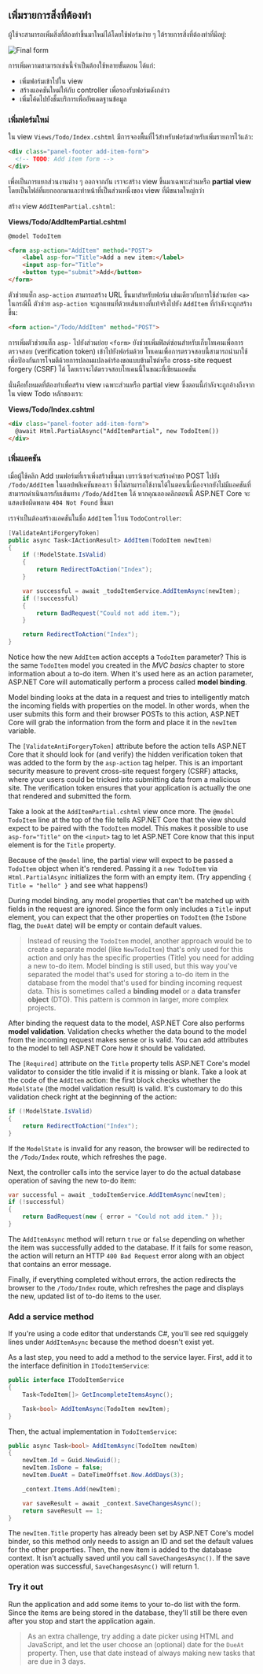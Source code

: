 ## เพิ่มรายการสิ่งที่ต้องทำ

ผู้ใช้จะสามารถเพิ่มสิ่งที่ต้องทำขึ้นมาใหม่ได้โดยใช้ฟอร์มง่าย ๆ ใต้รายการสิ่งที่ต้องทำที่มีอยู่:

![Final form](final-form.png)

การเพิ่มความสามารถเช่นนี้จำเป็นต้องใช้หลายขั้นตอน ได้แก่:

* เพิ่มฟอร์มเข้าไปใน view
* สร้างแอคชันใหม่ให้กับ controller เพื่อรองรับฟอร์มดังกล่าว
* เพิ่มโค้ดไปยังชั้นบริการเพื่ออัพเดตฐานข้อมูล

### เพิ่มฟอร์มใหม่

ใน view `Views/Todo/Index.cshtml` มีการจองพื้นที่ไว้สำหรับฟอร์มสำหรับเพิ่มรายการไว้แล้ว:

```html
<div class="panel-footer add-item-form">
  <!-- TODO: Add item form -->
</div>
```

เพื่อเป็นการแยกส่วนงานต่าง ๆ ออกจากกัน เราจะสร้าง view ขึ้นมาเฉพาะส่วนหรือ **partial view** โดยเป็นไฟล์ที่แยกออกมาและทำหน้าที่เป็นส่วนหนึ่งของ view ที่มีขนาดใหญ่กว่า

สร้าง view `AddItemPartial.cshtml`:

**Views/Todo/AddItemPartial.cshtml**

```html
@model TodoItem

<form asp-action="AddItem" method="POST">
    <label asp-for="Title">Add a new item:</label>
    <input asp-for="Title">
    <button type="submit">Add</button>
</form>
```

ตัวช่วยแท็ก `asp-action` สามารถสร้าง URL ขึ้นมาสำหรับฟอร์ม เช่นเดียวกับการใช้ส่วนย่อย `<a>` ในกรณีนี้ ตัวช่วย `asp-action` จะถูกแทนที่ด้วยเส้นทางที่แท้จริงไปยัง `AddItem` ที่กำลังจะถูกสร้างขึ้น:

```html
<form action="/Todo/AddItem" method="POST">
```

การเพิ่มตัวช่วยแท็ก `asp-` ไปยังส่วนย่อย `<form>` ยังช่วยเพิ่มฟิลด์ซ่อนสำหรับเก็บโทเคนเพื่อการตรวจสอบ (verification token) เข้าไปยังฟอร์มด้วย โทเคนเพื่อการตรวจสอบนี้สามารถนำมาใช้เพื่อป้องกันการโจมตีด้วยการปลอมแปลงคำร้องขอแบบข้ามไซต์หรือ cross-site request forgery (CSRF) ได้ โดยเราจะได้ตรวจสอบโทเคนนี้ในขณะที่เขียนแอคชัน

นั่นคือทั้งหมดที่ต้องทำเพื่อสร้าง view เฉพาะส่วนหรือ partial view ซึ่งตอนนี้กำลังจะถูกอ้างถึงจากใน view Todo หลักของเรา:

**Views/Todo/Index.cshtml**

```html
<div class="panel-footer add-item-form">
  @await Html.PartialAsync("AddItemPartial", new TodoItem())
</div>
```

### เพิ่มแอคชัน

เมื่อผู้ใช้คลิก Add บนฟอร์มที่เราเพิ่งสร้างขึ้นมา เบราว์เซอร์จะสร้างคำขอ POST ไปยัง `/Todo/AddItem` ในแอปพลิเคชันของเรา ซึ่งไม่สามารถใช้งานได้ในตอนนี้เนื่องจากยังไม่มีแอคชันที่สามารถดำเนินการกับเส้นทาง `/Todo/AddItem` ได้ หากคุณลองคลิกตอนนี้ ASP.NET Core จะแสดงข้อผิดพลาด `404 Not Found` ขึ้นมา

เราจำเป็นต้องสร้างแอคชันในชื่อ `AddItem` ไว้บน `TodoController`:

```csharp
[ValidateAntiForgeryToken]
public async Task<IActionResult> AddItem(TodoItem newItem)
{
    if (!ModelState.IsValid)
    {
        return RedirectToAction("Index");
    }

    var successful = await _todoItemService.AddItemAsync(newItem);
    if (!successful)
    {
        return BadRequest("Could not add item.");
    }

    return RedirectToAction("Index");
}
```

Notice how the new `AddItem` action accepts a `TodoItem` parameter? This is the same `TodoItem` model you created in the _MVC basics_ chapter to store information about a to-do item. When it's used here as an action parameter, ASP.NET Core will automatically perform a process called **model binding**.

Model binding looks at the data in a request and tries to intelligently match the incoming fields with properties on the model. In other words, when the user submits this form and their browser POSTs to this action, ASP.NET Core will grab the information from the form and place it in the `newItem` variable.

The `[ValidateAntiForgeryToken]` attribute before the action tells ASP.NET Core that it should look for (and verify) the hidden verification token that was added to the form by the `asp-action` tag helper. This is an important security measure to prevent cross-site request forgery (CSRF) attacks, where your users could be tricked into submitting data from a malicious site. The verification token ensures that your application is actually the one that rendered and submitted the form.

Take a look at the `AddItemPartial.cshtml` view once more. The `@model TodoItem` line at the top of the file tells ASP.NET Core that the view should expect to be paired with the `TodoItem` model. This makes it possible to use `asp-for="Title"` on the `<input>` tag to let ASP.NET Core know that this input element is for the `Title` property.

Because of the `@model` line, the partial view will expect to be passed a `TodoItem` object when it's rendered. Passing it a `new TodoItem` via `Html.PartialAsync` initializes the form with an empty item. (Try appending `{ Title = "hello" }` and see what happens!)

During model binding, any model properties that can't be matched up with fields in the request are ignored. Since the form only includes a `Title` input element, you can expect that the other properties on `TodoItem` (the `IsDone` flag, the `DueAt` date) will be empty or contain default values.

> Instead of reusing the `TodoItem` model, another approach would be to create a separate model (like `NewTodoItem`) that's only used for this action and only has the specific properties (Title) you need for adding a new to-do item. Model binding is still used, but this way you've separated the model that's used for storing a to-do item in the database from the model that's used for binding incoming request data. This is sometimes called a **binding model** or a **data transfer object** (DTO). This pattern is common in larger, more complex projects.

After binding the request data to the model, ASP.NET Core also performs **model validation**. Validation checks whether the data bound to the model from the incoming request makes sense or is valid. You can add attributes to the model to tell ASP.NET Core how it should be validated.

The `[Required]` attribute on the `Title` property tells ASP.NET Core's model validator to consider the title invalid if it is missing or blank. Take a look at the code of the `AddItem` action: the first block checks whether the `ModelState` (the model validation result) is valid. It's customary to do this validation check right at the beginning of the action:

```csharp
if (!ModelState.IsValid)
{
    return RedirectToAction("Index");
}
```

If the `ModelState` is invalid for any reason, the browser will be redirected to the `/Todo/Index` route, which refreshes the page.

Next, the controller calls into the service layer to do the actual database operation of saving the new to-do item:

```csharp
var successful = await _todoItemService.AddItemAsync(newItem);
if (!successful)
{
    return BadRequest(new { error = "Could not add item." });
}
```

The `AddItemAsync` method will return `true` or `false` depending on whether the item was successfully added to the database. If it fails for some reason, the action will return an HTTP `400 Bad Request` error along with an object that contains an error message.

Finally, if everything completed without errors, the action redirects the browser to the `/Todo/Index` route, which refreshes the page and displays the new, updated list of to-do items to the user.

### Add a service method

If you're using a code editor that understands C#, you'll see red squiggely lines under `AddItemAsync` because the method doesn't exist yet.

As a last step, you need to add a method to the service layer. First, add it to the interface definition in `ITodoItemService`:

```csharp
public interface ITodoItemService
{
    Task<TodoItem[]> GetIncompleteItemsAsync();

    Task<bool> AddItemAsync(TodoItem newItem);
}
```

Then, the actual implementation in `TodoItemService`:

```csharp
public async Task<bool> AddItemAsync(TodoItem newItem)
{
    newItem.Id = Guid.NewGuid();
    newItem.IsDone = false;
    newItem.DueAt = DateTimeOffset.Now.AddDays(3);

    _context.Items.Add(newItem);

    var saveResult = await _context.SaveChangesAsync();
    return saveResult == 1;
}
```

The `newItem.Title` property has already been set by ASP.NET Core's model binder, so this method only needs to assign an ID and set the default values for the other properties. Then, the new item is added to the database context. It isn't actually saved until you call `SaveChangesAsync()`. If the save operation was successful, `SaveChangesAsync()` will return 1.

### Try it out

Run the application and add some items to your to-do list with the form. Since the items are being stored in the database, they'll still be there even after you stop and start the application again.

> As an extra challenge, try adding a date picker using HTML and JavaScript, and let the user choose an (optional) date for the `DueAt` property. Then, use that date instead of always making new tasks that are due in 3 days.
